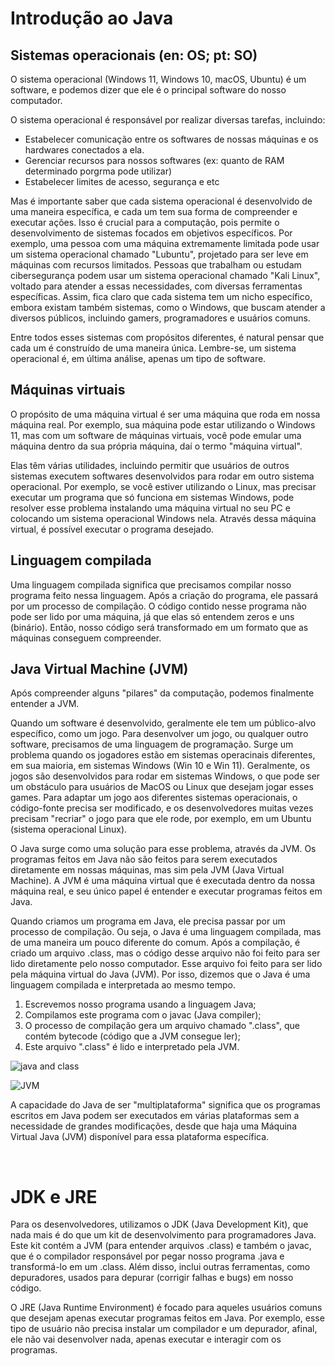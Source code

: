 # Introdução ao Java

## Sistemas operacionais (en: OS; pt: SO)
O sistema operacional (Windows 11, Windows 10, macOS, Ubuntu) é um software, e podemos dizer que ele é o principal 
software do nosso computador.

O sistema operacional é responsável por realizar diversas tarefas, incluindo:
- Estabelecer comunicação entre os softwares de nossas máquinas e os hardwares conectados a ela.
- Gerenciar recursos para nossos softwares (ex: quanto de RAM determinado porgrma pode utilizar)
- Estabelecer limites de acesso, segurança e etc

Mas é importante saber que cada sistema operacional é desenvolvido de uma maneira específica, e cada um tem sua forma de
compreender e executar ações. Isso é crucial para a computação, pois permite o desenvolvimento de sistemas focados em 
objetivos específicos. Por exemplo, uma pessoa com uma máquina extremamente limitada pode usar um sistema operacional 
chamado "Lubuntu", projetado para ser leve em máquinas com recursos limitados. Pessoas que trabalham ou estudam 
cibersegurança podem usar um sistema operacional chamado "Kali Linux", voltado para atender a essas necessidades, com diversas 
ferramentas específicas. Assim, fica claro que cada sistema tem um nicho específico, embora existam também sistemas, como o Windows, 
que buscam atender a diversos públicos, incluindo gamers, programadores e usuários comuns.

Entre todos esses sistemas com propósitos diferentes, é natural pensar que cada um é construído de uma maneira única. 
Lembre-se, um sistema operacional é, em última análise, apenas um tipo de software.

## Máquinas virtuais 
O propósito de uma máquina virtual é ser uma máquina que roda em nossa máquina real. Por exemplo, sua máquina pode estar utilizando o Windows 11, mas com um software de máquinas virtuais, você pode emular uma máquina dentro da sua própria máquina, daí o termo "máquina virtual".

Elas têm várias utilidades, incluindo permitir que usuários de outros sistemas executem softwares desenvolvidos para rodar em outro sistema operacional. Por exemplo, se você estiver utilizando o Linux, mas precisar executar um programa que só funciona em sistemas Windows, pode resolver esse problema instalando uma máquina virtual no seu PC e colocando um sistema operacional Windows nela. Através dessa máquina virtual, é possível executar o programa desejado.

## Linguagem compilada
Uma linguagem compilada significa que precisamos compilar nosso programa feito nessa linguagem. Após a criação do programa, ele passará por um processo de compilação. O código contido nesse programa não pode ser lido por uma máquina, já que elas só entendem zeros e uns (binário). Então, nosso código será transformado em um formato que as máquinas conseguem compreender.


## Java Virtual Machine (JVM)
Após compreender alguns "pilares" da computação, podemos finalmente entender a JVM.

Quando um software é desenvolvido, geralmente ele tem um público-alvo específico, como um jogo. Para desenvolver um jogo, 
ou qualquer outro software, precisamos de uma linguagem de programação. Surge um problema quando os jogadores estão em 
sistemas operacinais diferentes, em sua maioria, em sistemas Windows (Win 10 e Win 11). 
Geralmente, os jogos são desenvolvidos para rodar em sistemas Windows, o que pode ser um obstáculo para usuários de MacOS 
ou Linux que desejam jogar esses games. 
Para adaptar um jogo aos diferentes sistemas operacionais, o código-fonte precisa ser modificado, e os desenvolvedores 
muitas vezes precisam "recriar" o jogo para que ele rode, por exemplo, em um Ubuntu (sistema operacional Linux).

O Java surge como uma solução para esse problema, através da JVM. Os programas feitos em Java não são feitos para serem executados diretamente em nossas máquinas, mas sim pela JVM (Java Virtual Machine). A JVM é uma máquina virtual que é executada dentro da nossa máquina real, e seu único papel é entender e executar programas feitos em Java.

Quando criamos um programa em Java, ele precisa passar por um processo de compilação. Ou seja, o Java é uma linguagem compilada, mas de uma maneira um pouco diferente do comum. Após a compilação, é criado um arquivo .class, mas o código desse arquivo não foi feito para ser lido diretamente pelo nosso computador. Esse arquivo foi feito para ser lido pela máquina virtual do Java (JVM). Por isso, dizemos que o Java é uma linguagem compilada e interpretada ao mesmo tempo.

1. Escrevemos nosso programa usando a linguagem Java;
2. Compilamos este programa com o javac (Java compiler);
3. O processo de compilação gera um arquivo chamado ".class", que contém bytecode (código que a JVM consegue ler);
4. Este arquivo ".class" é lido e interpretado pela JVM.

![java and class](https://github.com/FireguiQueen/Java/assets/98475125/bd5e74c5-2332-4bea-b09a-4fb5a1cce062)

![JVM](https://github.com/FireguiQueen/Java/assets/98475125/0f973e29-41f0-424e-b832-634ada8c4d5c)

A capacidade do Java de ser "multiplataforma" significa que os programas escritos em Java podem ser executados em várias
plataformas sem a necessidade de grandes modificações, desde que haja uma Máquina Virtual Java (JVM) disponível para essa plataforma específica.

<br>

# JDK e JRE
Para os desenvolvedores, utilizamos o JDK (Java Development Kit), que nada mais é do que um kit de desenvolvimento para
programadores Java. Este kit contém a JVM (para entender arquivos .class) e também o javac, que é o compilador responsável por pegar nosso programa 
.java e transformá-lo em um .class. Além disso, inclui outras ferramentas, como depuradores, usados para depurar (corrigir falhas e bugs) em nosso código.

O JRE (Java Runtime Environment) é focado para aqueles usuários comuns que desejam apenas executar programas feitos em Java.
Por exemplo, esse tipo de usuário não precisa instalar um compilador e um depurador, afinal, ele não vai desenvolver nada, 
apenas executar e interagir com os programas. 

